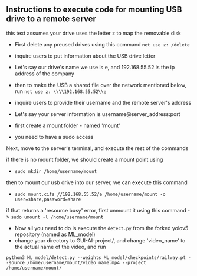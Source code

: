 ## Instructions to execute code for mounting USB drive to a remote server

this text assumes your drive uses the letter z to map the removable disk

  * First delete any preused drives using this command
      `net use z: /delete`

  * inquire users to put information about the USB drive letter
  * Let's say our drive's name we use is e, and 192.168.55.52 is the ip address of the company

  * then to make the USB a shared file over the network mentioned below, run
      `net use z: \\\\192.168.55.52\\e`

  * inquire users to provide their username and the remote server's address
  * Let's say your server information is username@server_address:port
  * first create a mount folder - named 'mount'
  * you need to have a sudo access

Next, move to the server's terminal, and execute the rest of the commands

if there is no mount folder, we should create a mount point using

  * `sudo mkdir /home/username/mount`

then to mount our usb drive into our server, we can execute this command

* `sudo mount.cifs //192.168.55.52/e /home/username/mount -o user=share,password=share`

if that returns a 'resource busy' error, first unmount it using this command -> `sudo umount -l /home/username/mount`

* Now all you need to do is execute the `detect.py` from the forked yolov5 repository (named as ML_model)
* change your directory to GUI-AI-project/, and change 'video_name' to the actual name of the video, and run

`python3 ML_model/detect.py --weights ML_model/checkpoints/railway.pt --source /home/username/mount/video_name.mp4 --project /home/username/mount/`


